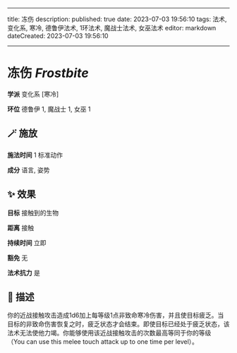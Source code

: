 
---
title: 冻伤
description: 
published: true
date: 2023-07-03 19:56:10
tags: 法术, 变化系, 寒冷, 德鲁伊法术, 1环法术, 魔战士法术, 女巫法术
editor: markdown
dateCreated: 2023-07-03 19:56:10

---

# **冻伤** *Frostbite*

**学派** 变化系 \[寒冷\] 

**环位** 德鲁伊 1, 魔战士 1, 女巫 1

## 🪄 施放

**施法时间** 1 标准动作

**成分** 语言, 姿势

## ✨ 效果 

**目标** 接触到的生物 

**距离** 接触  

**持续时间** 立即 

**豁免** 无

**法术抗力** 是

## 📖 描述

你的近战接触攻击造成1d6加上每等级1点非致命寒冷伤害，并且使目标疲乏。当目标的非致命伤害恢复之时，疲乏状态才会结束。即使目标已经处于疲乏状态，该法术无法使他力竭。你能够使用该近战接触攻击的次数最高等同于你的等级 （You can use this melee touch attack up to one time per level）。
    
